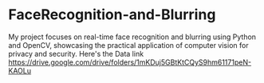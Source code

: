 # FaceRecognition-and-Blurring
My project focuses on real-time face recognition and blurring using Python and OpenCV, showcasing the practical application of computer vision for privacy and security. 
Here's the Data link
https://drive.google.com/drive/folders/1mKDuj5GBtKtCQyS9hm61171peN-KAOLu
